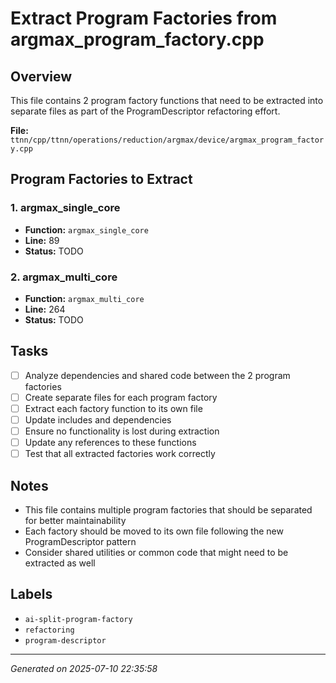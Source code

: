 # Extract Program Factories from argmax_program_factory.cpp

## Overview
This file contains 2 program factory functions that need to be extracted into separate files as part of the ProgramDescriptor refactoring effort.

**File:** `ttnn/cpp/ttnn/operations/reduction/argmax/device/argmax_program_factory.cpp`

## Program Factories to Extract

### 1. argmax_single_core
- **Function:** `argmax_single_core`
- **Line:** 89
- **Status:** TODO

### 2. argmax_multi_core
- **Function:** `argmax_multi_core`
- **Line:** 264
- **Status:** TODO

## Tasks

- [ ] Analyze dependencies and shared code between the 2 program factories
- [ ] Create separate files for each program factory
- [ ] Extract each factory function to its own file
- [ ] Update includes and dependencies
- [ ] Ensure no functionality is lost during extraction
- [ ] Update any references to these functions
- [ ] Test that all extracted factories work correctly

## Notes
- This file contains multiple program factories that should be separated for better maintainability
- Each factory should be moved to its own file following the new ProgramDescriptor pattern
- Consider shared utilities or common code that might need to be extracted as well

## Labels
- `ai-split-program-factory`
- `refactoring`
- `program-descriptor`

---
*Generated on 2025-07-10 22:35:58*
